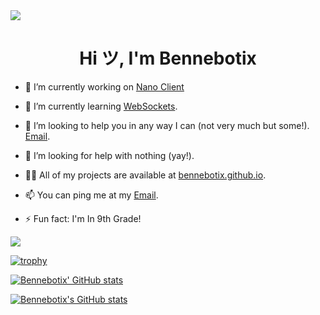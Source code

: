 <img src="https://readme-typing-svg.herokuapp.com?vCenter=true&lines=Hey+I'm+Bennebotix!;I+Like+To+Code!+:)">
<h1 align="center">Hi ツ, I'm Bennebotix</h1>

- 🔭 I’m currently working on [Nano Client](http://github.com/Bennebotix/Nano-Client)

- 🌱 I’m currently learning [WebSockets](https://web.dev/learn/pwa).

- 👯 I’m looking to help you in any way I can (not very much but some!). [Email](mailto:bennebotix@gmail.com).

- 🤝 I’m looking for help with nothing (yay!).

- 👨‍💻 All of my projects are available at [bennebotix.github.io](https://bennebotix.github.io/).

- 📫 You can ping me at my [Email](mailto:bennebotix@gmail.com).

- ⚡ Fun fact: I'm In 9th Grade!

![](https://komarev.com/ghpvc/?username=bennebotix)

[![trophy](https://github-profile-trophy.vercel.app/?username=bennebotix)](https://github.com/ryo-ma/github-profile-trophy)


[![Bennebotix' GitHub stats](https://github-readme-stats.vercel.app/api/top-langs?username=bennebotix&show_icons=true&theme=radical&layout=compact)](https://github.com/anuraghazra/github-readme-stats)

[![Bennebotix's GitHub stats](https://github-readme-stats.vercel.app/api?username=bennebotix&show_icons=true&theme=radical)](https://github.com/anuraghazra/github-readme-stats)
